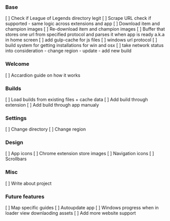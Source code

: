 


### Base
[ ] Check if League of Legends directory legit
[ ] Scrape URL check if supported - same logic across extensions and app
[ ] Download item and champion images
[ ] Re-download item and champion images
[ ] Buffer that stores one url from specified protocol and parses it when app is ready a.k.a in home screen
[ ] add gulp-cache for js files
[ ] windows url protocol
[ ] build system for getting installations for win and osx
[ ] take network status into consideration
    - change region
    - update
    - add new build

### Welcome
[ ] Accardion guide on how it works

### Builds
[ ] Load builds from existing files + cache data
[ ] Add build through extension
[ ] Add build through app manualy

### Settings
[ ] Change directory
[ ] Change region

### Design
[ ] App icons
[ ] Chrome extension store images 
[ ] Navigation icons
[ ] Scrollbars

### Misc
[ ] Write about project

### Future features
[ ] Map specific guides
[ ] Autoupdate app
[ ] Windows progress when in loader view downlaoding assets
[ ] Add more website support

